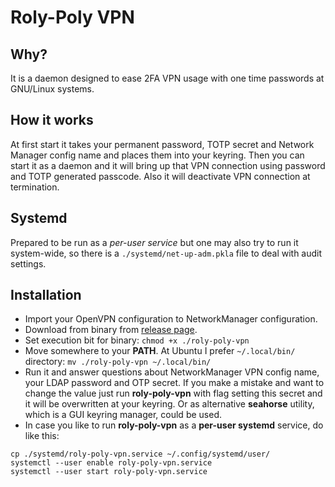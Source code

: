 # Roly-Poly VPN
## Why?
It is a daemon designed to ease 2FA VPN usage with one time passwords at GNU/Linux systems.

## How it works
At first start it takes your permanent password, TOTP secret and Network Manager config name and places them into your keyring.
Then you can start it as a daemon and it will bring up that VPN connection using password and TOTP generated passcode. Also it will deactivate VPN connection at termination.

## Systemd
Prepared to be run as a *per-user service* but one may also try to run it system-wide, so there is a `./systemd/net-up-adm.pkla` file to deal with audit settings.

## Installation
- Import your OpenVPN configuration to NetworkManager configuration.
- Download from binary from [release page](https://github.com/nixargh/roly-poly-vpn/releases).
- Set execution bit for binary: ```chmod +x ./roly-poly-vpn```
- Move somewhere to your **PATH**. At Ubuntu I prefer `~/.local/bin/` directory: ```mv ./roly-poly-vpn ~/.local/bin/```
- Run it and answer questions about NetworkManager VPN config name, your LDAP password and OTP secret.
If you make a mistake and want to change the value just run **roly-poly-vpn** with flag setting this secret and it will be overwritten at your keyring. Or as alternative **seahorse** utility, which is a GUI keyring manager, could be used.
- In case you like to run **roly-poly-vpn** as a **per-user systemd** service, do like this:  
```
cp ./systemd/roly-poly-vpn.service ~/.config/systemd/user/
systemctl --user enable roly-poly-vpn.service
systemctl --user start roly-poly-vpn.service
```
